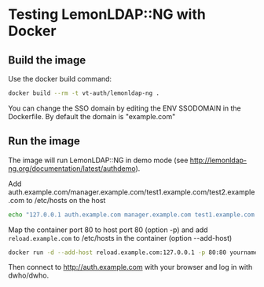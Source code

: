 Testing LemonLDAP::NG with Docker
=================================

## Build the image

Use the docker build command:

```bash
docker build --rm -t vt-auth/lemonldap-ng .
```

You can change the SSO domain by editing the ENV SSODOMAIN in the Dockerfile. By default the domain is "example.com"

## Run the image

The image will run LemonLDAP::NG in demo mode (see http://lemonldap-ng.org/documentation/latest/authdemo).

Add auth.example.com/manager.example.com/test1.example.com/test2.example.com to /etc/hosts on the host

```bash
echo "127.0.0.1 auth.example.com manager.example.com test1.example.com test2.example.com" | sudo tee -a /etc/hosts
```

Map the container port 80 to host port 80 (option -p) and add `reload.example.com` to /etc/hosts in the container (option --add-host)

```bash
docker run -d --add-host reload.example.com:127.0.0.1 -p 80:80 yourname/lemonldap-ng:version
```

Then connect to http://auth.example.com with your browser and log in with dwho/dwho.
